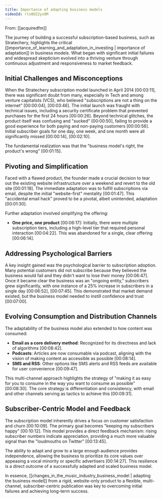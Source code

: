 ```yaml
---
title: Importance of adapting business models
videoId: rlo0OZ2yz6M
---
```


From: [[acquiredfm]] <br/> 

The journey of building a successful subscription-based business, such as Stratechery, highlights the critical [[importance_of_learning_and_adaptation_in_investing | importance of adaptation]] in business models. What began with significant initial failures and widespread skepticism evolved into a thriving venture through continuous adjustment and responsiveness to market feedback.

## Initial Challenges and Misconceptions

When the Stratechery subscription model launched in April 2014 <a class="yt-timestamp" data-t="00:03:11">[00:03:11]</a>, there was significant doubt from many, especially in Tech and among venture capitalists (VCS), who believed "subscriptions are not a thing on the internet" <a class="yt-timestamp" data-t="00:00:04">[00:00:04]</a>, <a class="yt-timestamp" data-t="00:03:46">[00:03:46]</a>. The initial launch was fraught with technical issues, including a security certificate problem that prevented purchases for the first 24 hours <a class="yt-timestamp" data-t="00:00:26">[00:00:26]</a>. Beyond technical glitches, the product itself was confusing and "sucked" <a class="yt-timestamp" data-t="00:00:50">[00:00:50]</a>, failing to provide a good experience for both paying and non-paying customers <a class="yt-timestamp" data-t="00:00:56">[00:00:56]</a>. Initial subscriber goals for one day, one week, and one month were all significantly missed <a class="yt-timestamp" data-t="00:00:14">[00:00:14]</a>, <a class="yt-timestamp" data-t="00:02:10">[00:02:10]</a>.

The fundamental realization was that the "business model's right, the product's wrong" <a class="yt-timestamp" data-t="00:01:15">[00:01:15]</a>.

## Pivoting and Simplification

Faced with a flawed product, the founder made a crucial decision to tear out the existing website infrastructure over a weekend and revert to the old site <a class="yt-timestamp" data-t="00:01:18">[00:01:18]</a>. The immediate adaptation was to fulfill subscriptions via email, despite the initial "website-first" mentality <a class="yt-timestamp" data-t="00:01:47">[00:01:47]</a>. This "accidental email hack" proved to be a pivotal, albeit unintended, adaptation <a class="yt-timestamp" data-t="00:01:30">[00:01:30]</a>.

Further adaptation involved simplifying the offering:
*   **One price, one product** <a class="yt-timestamp" data-t="00:06:17">[00:06:17]</a>: Initially, there were multiple subscription tiers, including a high-level tier that required personal interaction <a class="yt-timestamp" data-t="00:04:22">[00:04:22]</a>. This was abandoned for a single, clear offering <a class="yt-timestamp" data-t="00:06:14">[00:06:14]</a>.

## Addressing Psychological Barriers

A key insight gained was the psychological barrier to subscription adoption. Many potential customers did not subscribe because they believed the business would fail and they didn't want to lose their money <a class="yt-timestamp" data-t="00:06:47">[00:06:47]</a>. Once it became clear the business was an "ongoing entity," subscribers grew significantly, with one instance of a 25% increase in subscribers in a single day <a class="yt-timestamp" data-t="00:06:52">[00:06:52]</a>, <a class="yt-timestamp" data-t="00:07:45">[00:07:45]</a>. This demonstrated that market demand existed, but the business model needed to instill confidence and trust <a class="yt-timestamp" data-t="00:07:00">[00:07:00]</a>.

## Evolving Consumption and Distribution Channels

The adaptability of the business model also extended to how content was consumed:
*   **Email as a core delivery method**: Recognized for its directness and lack of algorithms <a class="yt-timestamp" data-t="00:08:42">[00:08:42]</a>.
*   **Podcasts**: Articles are now consumable via podcast, aligning with the vision of making content as accessible as possible <a class="yt-timestamp" data-t="00:08:14">[00:08:14]</a>.
*   **SMS and RSS**: Other options like SMS alerts and RSS feeds are available for user convenience <a class="yt-timestamp" data-t="00:09:47">[00:09:47]</a>.

This multi-channel approach highlights the strategy of "making it as easy for you to consume in the way you want to consume as possible" <a class="yt-timestamp" data-t="00:08:30">[00:08:30]</a>. The core strategy is differentiation and consistency, with email and other channels serving as tactics to achieve this <a class="yt-timestamp" data-t="00:09:31">[00:09:31]</a>.

## Subscriber-Centric Model and Feedback

The subscription model inherently drives a focus on customer satisfaction and churn <a class="yt-timestamp" data-t="00:10:09">[00:10:09]</a>. The primary goal becomes "keeping my subscribers happy" <a class="yt-timestamp" data-t="00:10:12">[00:10:12]</a>. This model provides a direct feedback mechanism: rising subscriber numbers indicate appreciation, providing a much more valuable signal than the "loudmouths on Twitter" <a class="yt-timestamp" data-t="00:13:45">[00:13:45]</a>.

The ability to adapt and grow to a large enough audience provides independence, allowing the business to prioritize its core values over appeasing a vocal minority or specific advertisers <a class="yt-timestamp" data-t="00:14:27">[00:14:27]</a>. This resilience is a direct outcome of a successfully adapted and scaled business model.

In essence, [[changes_in_the_music_industry_business_model | adapting the business model]] from a rigid, website-only product to a flexible, multi-channel, subscriber-centric publication was key to overcoming initial failures and achieving long-term success.